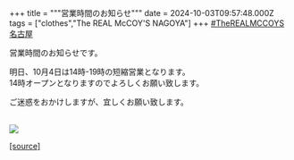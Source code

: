 +++
title = """営業時間のお知らせ"""
date = 2024-10-03T09:57:48.000Z
tags = ["clothes","The REAL McCOY'S NAGOYA"]
+++
[#TheREALMCCOYS名古屋](https://www.instagram.com/explore/tags/therealmccoys%E5%90%8D%E5%8F%A4%E5%B1%8B/)  
  
営業時間のお知らせです。  
  
明日、10月4日は14時-19時の短縮営業となります。  
14時オープンとなりますのでよろしくお願い致します。  
  
ご迷惑をおかけしますが、宜しくお願い致します。  
 

[![](https://stat.ameba.jp/user_images/20241003/18/realmccoy-nagoya/7b/e8/j/o2592259215493668659.jpg)](https://stat.ameba.jp/user_images/20241003/18/realmccoy-nagoya/7b/e8/j/o2592259215493668659.jpg)

[[source]](https://ameblo.jp/realmccoy-nagoya/entry-12869894123.html)
